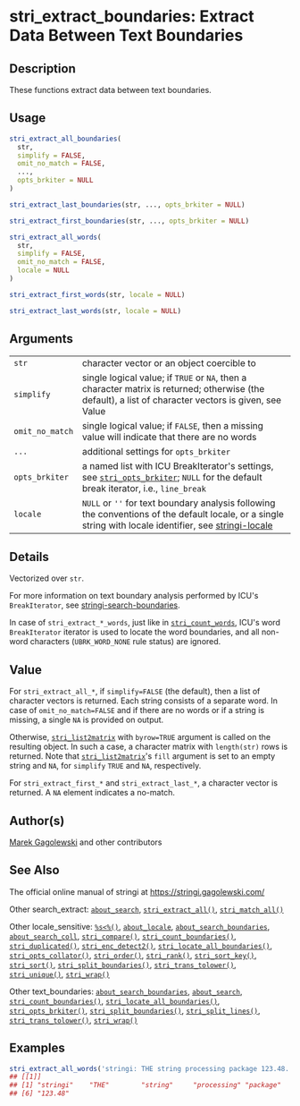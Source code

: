 # stri\_extract\_boundaries: Extract Data Between Text Boundaries

## Description

These functions extract data between text boundaries.

## Usage

```r
stri_extract_all_boundaries(
  str,
  simplify = FALSE,
  omit_no_match = FALSE,
  ...,
  opts_brkiter = NULL
)

stri_extract_last_boundaries(str, ..., opts_brkiter = NULL)

stri_extract_first_boundaries(str, ..., opts_brkiter = NULL)

stri_extract_all_words(
  str,
  simplify = FALSE,
  omit_no_match = FALSE,
  locale = NULL
)

stri_extract_first_words(str, locale = NULL)

stri_extract_last_words(str, locale = NULL)
```

## Arguments

|                 |                                                                                                                                                                                      |
|-----------------|--------------------------------------------------------------------------------------------------------------------------------------------------------------------------------------|
| `str`           | character vector or an object coercible to                                                                                                                                           |
| `simplify`      | single logical value; if `TRUE` or `NA`, then a character matrix is returned; otherwise (the default), a list of character vectors is given, see Value                               |
| `omit_no_match` | single logical value; if `FALSE`, then a missing value will indicate that there are no words                                                                                         |
| `...`           | additional settings for `opts_brkiter`                                                                                                                                               |
| `opts_brkiter`  | a named list with <span class="pkg">ICU</span> BreakIterator\'s settings, see [`stri_opts_brkiter`](stri_opts_brkiter.md); `NULL` for the default break iterator, i.e., `line_break` |
| `locale`        | `NULL` or `''` for text boundary analysis following the conventions of the default locale, or a single string with locale identifier, see [stringi-locale](about_locale.md)          |

## Details

Vectorized over `str`.

For more information on text boundary analysis performed by <span class="pkg">ICU</span>\'s `BreakIterator`, see [stringi-search-boundaries](about_search_boundaries.md).

In case of `stri_extract_*_words`, just like in [`stri_count_words`](stri_count_boundaries.md), <span class="pkg">ICU</span>\'s word `BreakIterator` iterator is used to locate the word boundaries, and all non-word characters (`UBRK_WORD_NONE` rule status) are ignored.

## Value

For `stri_extract_all_*`, if `simplify=FALSE` (the default), then a list of character vectors is returned. Each string consists of a separate word. In case of `omit_no_match=FALSE` and if there are no words or if a string is missing, a single `NA` is provided on output.

Otherwise, [`stri_list2matrix`](stri_list2matrix.md) with `byrow=TRUE` argument is called on the resulting object. In such a case, a character matrix with `length(str)` rows is returned. Note that [`stri_list2matrix`](stri_list2matrix.md)\'s `fill` argument is set to an empty string and `NA`, for `simplify` `TRUE` and `NA`, respectively.

For `stri_extract_first_*` and `stri_extract_last_*`, a character vector is returned. A `NA` element indicates a no-match.

## Author(s)

[Marek Gagolewski](https://www.gagolewski.com/) and other contributors

## See Also

The official online manual of <span class="pkg">stringi</span> at <https://stringi.gagolewski.com/>

Other search\_extract: [`about_search`](about_search.md), [`stri_extract_all()`](stri_extract.md), [`stri_match_all()`](stri_match.md)

Other locale\_sensitive: [`%s<%()`](+25s+3C+25.md), [`about_locale`](about_locale.md), [`about_search_boundaries`](about_search_boundaries.md), [`about_search_coll`](about_search_coll.md), [`stri_compare()`](stri_compare.md), [`stri_count_boundaries()`](stri_count_boundaries.md), [`stri_duplicated()`](stri_duplicated.md), [`stri_enc_detect2()`](stri_enc_detect2.md), [`stri_locate_all_boundaries()`](stri_locate_boundaries.md), [`stri_opts_collator()`](stri_opts_collator.md), [`stri_order()`](stri_order.md), [`stri_rank()`](stri_rank.md), [`stri_sort_key()`](stri_sort_key.md), [`stri_sort()`](stri_sort.md), [`stri_split_boundaries()`](stri_split_boundaries.md), [`stri_trans_tolower()`](stri_trans_casemap.md), [`stri_unique()`](stri_unique.md), [`stri_wrap()`](stri_wrap.md)

Other text\_boundaries: [`about_search_boundaries`](about_search_boundaries.md), [`about_search`](about_search.md), [`stri_count_boundaries()`](stri_count_boundaries.md), [`stri_locate_all_boundaries()`](stri_locate_boundaries.md), [`stri_opts_brkiter()`](stri_opts_brkiter.md), [`stri_split_boundaries()`](stri_split_boundaries.md), [`stri_split_lines()`](stri_split_lines.md), [`stri_trans_tolower()`](stri_trans_casemap.md), [`stri_wrap()`](stri_wrap.md)

## Examples




```r
stri_extract_all_words('stringi: THE string processing package 123.48...')
## [[1]]
## [1] "stringi"    "THE"        "string"     "processing" "package"   
## [6] "123.48"
```
